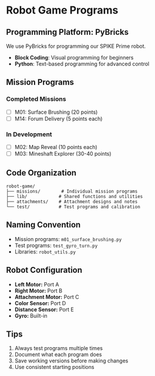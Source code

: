# Robot Game Programs

## Programming Platform: PyBricks

We use PyBricks for programming our SPIKE Prime robot.
- **Block Coding**: Visual programming for beginners
- **Python**: Text-based programming for advanced control

## Mission Programs

### Completed Missions
- [ ] M01: Surface Brushing (20 points)
- [ ] M14: Forum Delivery (5 points each)

### In Development
- [ ] M02: Map Reveal (10 points each)
- [ ] M03: Mineshaft Explorer (30-40 points)

## Code Organization

```
robot-game/
├── missions/        # Individual mission programs
├── lib/            # Shared functions and utilities
├── attachments/    # Attachment designs and notes
└── test/           # Test programs and calibration
```

## Naming Convention
- Mission programs: `m01_surface_brushing.py`
- Test programs: `test_gyro_turn.py`
- Libraries: `robot_utils.py`

## Robot Configuration
- **Left Motor:** Port A
- **Right Motor:** Port B
- **Attachment Motor:** Port C
- **Color Sensor:** Port D
- **Distance Sensor:** Port E
- **Gyro:** Built-in

## Tips
1. Always test programs multiple times
2. Document what each program does
3. Save working versions before making changes
4. Use consistent starting positions